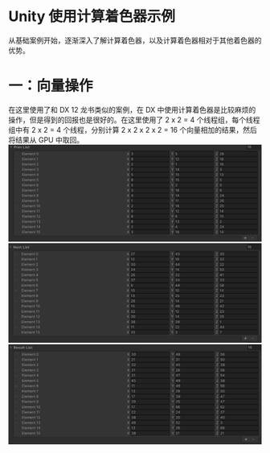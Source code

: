 # Unity 使用计算着色器示例
从基础案例开始，逐渐深入了解计算着色器，以及计算着色器相对于其他着色器的优势。

# 一：向量操作
在这里使用了和 DX 12 龙书类似的案例，在 DX 中使用计算着色器是比较麻烦的操作，但是得到的回报也是很好的。在这里使用了 2 x 2 = 4 个线程组，每个线程组中有 2 x 2 = 4 个线程，分别计算 2 x 2 x 2 x 2 = 16 个向量相加的结果，然后将结果从 GPU 中取回。
![image](/Images/VectorAdd/PrevList.png)
![image](/Images/VectorAdd/NextList.png)
![image](/Images/VectorAdd/ResultList.png)
